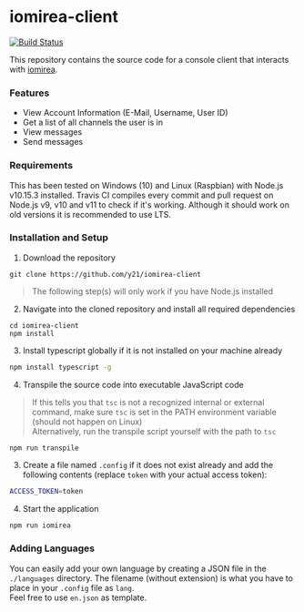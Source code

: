 # iomirea-client
[![Build Status](https://travis-ci.org/iomirea/iomirea-console.svg?branch=master)](https://travis-ci.org/y21/iomirea-console)

This repository contains the source code for a console client that interacts with [iomirea](https://github.com/iomirea).

### Features
- View Account Information (E-Mail, Username, User ID)
- Get a list of all channels the user is in
- View messages
- Send messages

### Requirements
This has been tested on Windows (10) and Linux (Raspbian) with Node.js v10.15.3 installed.
Travis CI compiles every commit and pull request on Node.js v9, v10 and v11 to check if it's working.
Although it should work on old versions it is recommended to use LTS.

### Installation and Setup

1. Download the repository
```ssh
git clone https://github.com/y21/iomirea-client
```

> The following step(s) will only work if you have Node.js installed
2. Navigate into the cloned repository and install all required dependencies
```ssh
cd iomirea-client
npm install
```

3. Install typescript globally if it is not installed on your machine already
```sh
npm install typescript -g
```

4. Transpile the source code into executable JavaScript code
> If this tells you that `tsc` is not a recognized internal or external command, make sure `tsc` is set in the PATH environment variable (should not happen on Linux) <br/>
> Alternatively, run the transpile script yourself with the path to `tsc`
```ssh
npm run transpile
```

3. Create a file named `.config` if it does not exist already and add the following contents (replace `token` with your actual access token):
```sh
ACCESS_TOKEN=token
```

4. Start the application
```sh
npm run iomirea
```

### Adding Languages
You can easily add your own language by creating a JSON file in the `./languages` directory. The filename (without extension) is what you have to place in your `.config` file as `lang`. <br/>
Feel free to use `en.json` as template.
